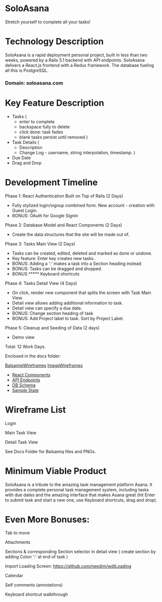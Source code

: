 # SoloAsana
Stretch yourself to complete all your tasks!

# Technology Description
SoloAsana is a rapid deployment personal project, built in less than two weeks, powered by a Rails 5.1 backend with API endpoints.
SoloAsana delivers a React.js frontend with a Redux framework.
The database fueling all this is PostgreSQL.

### Domain: soloasana.com

# Key Feature Description
* Tasks (
  - enter to complete
  - backspace fully to delete
  - click done: task fades
  - blank tasks persist until removed
  )
* Task Details (
  - Description
  - Change Log - username, string interpolation, timestamp.
  )
* Due Date
* Drag and Drop

# Development Timeline

Phase 1: React Authentication Built on Top of Rails (2 Days)

- Fully stylized login/signup combined form. New account - creation with Guest Login.
- BONUS: OAuth for Google Signin

Phase 2: Database Model and React Components (2 Days)
- Create the data structures that the site will be made out of.

Phase 3: Tasks Main View (2 Days)
- Tasks can be created, edited, deleted and marked as done or undone.
- Key feature: Enter key creates new tasks .
- BONUS: Adding a ':' makes a task into a Section heading instead
- BONUS: Tasks can be dragged and dropped.
- BONUS ***** Keyboard shortcuts

Phase 4: Tasks Detail View (4 Days)
  - On click, render new component that splits the screen with Task Main View.
  - Detail view allows adding additional information to task.
  - Detail view can specify a due date.
  - BONUS: Change section heading of task
  - BONUS: Add Project label to task. Sort by Project Label.

Phase 5: Cleanup and Seeding of Data (2 days)
- Demo view

Total: 12 Work Days.


Enclosed in the docs folder:

[BalsamiqWireframes](./BalsamiqWireframes)
[ImageWireframes](./ImageWireframes)
* [React Components](./component_hierarchy.md)
* [API Endpoints](./api_endpoints.md)
* [DB Schema](./schema.md)
* [Sample State](./sample_state.md)


# Wireframe List

Login

Main Task View

Detail Task View

See Docs Folder for Balsamiq files and PNGs.


# Minimum Viable Product

SoloAsana is a tribute to the amazing task management platform Asana. It provides a complete personal task management system, including tasks with due dates and the amazing interface that makes Asana great (hit Enter to submit task and start a new one, use Keyboard shortcuts, drag and drop).

# Even More Bonuses:
Tab to move

Attachments

Sections & corresponding Section selector in detail view (
  create section by adding Colon ':' at end of task
  )

Import Loading Screen: https://github.com/needim/wdtLoading

Calendar

Self comments (annotations)

Keyboard shortcut walkthrough

